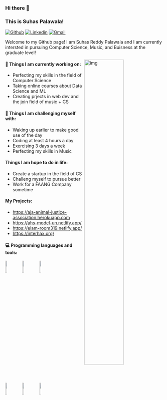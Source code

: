 ### Hi there 👋 
### This is Suhas Palawala!

[![Github](https://img.shields.io/badge/-Github-000?style=flat&logo=Github&logoColor=white)](https://github.com/quazarcoding)
[![Linkedin](https://img.shields.io/badge/-LinkedIn-blue?style=flat&logo=Linkedin&logoColor=white)](https://www.linkedin.com/in/suhas-palawala-5a2055230/)
[![Gmail](https://img.shields.io/badge/-Gmail-c14438?style=flat&logo=Gmail&logoColor=white)](mailto:suhrpal@gmail.com)

Welcome to my Github page! I am Suhas Reddy Palawala and I am currently intersted in pursuing Computer Science, Music, and Buisness at the graduate level!  

<img align="right" alt="img" src="https://github.com/quazarcoding/quazarcoding/blob/main/actualfootageofanidiot(2).jpg" width="50%" height="auto" />


#### 🌱 Things I am currently working on: 
- Perfecting my skills in the field of Computer Science  
- Taking online courses about Data Science and ML 
- Creating prjects in web dev and the join field of music + CS

#### :muscle: Things I am challenging myself with:
- Waking up earlier to make good use of the day
- Coding at least 4 hours a day
- Exercising 3 days a week
- Perfecting my skills in Music

#### Things I am hope to do in life:
- Create a startup in the field of CS
- Challeng myself to pursue better
- Work for a FAANG Company sometime

#### My Projects:
- https://aja-animal-justice-association.herokuapp.com
- https://ahs-model-un.netlify.app/
- https://elam-room319.netlify.app/
- https://interhax.org/

#### :computer: Programming languages and tools: 
<p>
<code><img width="10%" src="https://www.vectorlogo.zone/logos/java/java-ar21.svg"></code>
<code><img width="10%" src="https://www.vectorlogo.zone/logos/python/python-ar21.svg"></code>
<code><img width="10%" src="https://www.vectorlogo.zone/logos/git-scm/git-scm-ar21.svg"></code>
<br />
<code><img width="10%" src="https://www.vectorlogo.zone/logos/pocoo_flask/pocoo_flask-ar21.svg"></code>
<code><img width="10%" src="https://www.vectorlogo.zone/logos/mysql/mysql-ar21.svg"></code>
<code><img width="10%" src="https://www.vectorlogo.zone/logos/mongodb/mongodb-ar21.svg"></code>
<br />
</p>
